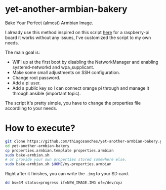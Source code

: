 # yet-another-armbian-bakery

Bake Your Perfect (almost) Armbian Image.

I already use this method inspired on this script [here](https://github.com/kenfallon/fix-ssh-on-pi/blob/master/fix-ssh-on-pi.bash) for a raspberry-pi board it works without any issues, I've customized the script to my own needs. 

The main goal is:
- WIFI up at the first boot by disabling the NetworkManager
  and enabling systemd-networkd and wpa_supplicant.
- Make some small adjustments on SSH configuration.
- Change root password.
- Add a pi user.
- Add a public key so I can connect orange pi through and manage it through ansible (important topic).

The script it's pretty simple, you have to change the properties file accordling to your needs.

# How to execute?

```bash
git clone https://github.com/thiagosanches/yet-another-armbian-bakery.git
cd yet-another-armbian-bakery
cp properties.armbian.template properties.armbian
sudo bake-armbian.sh 
# or provide your own properties stored somewhere else.
sudo bake-armbian.sh $HOME/my-properties.armbian
```

Right after it finishes, you can write the `.img` to your SD card.

```bash
dd bs=4M status=progress if=NEW_IMAGE.IMG of=/dev/xyz
```
